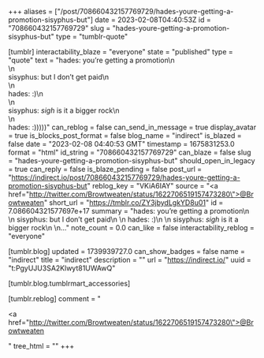 +++
aliases = ["/post/708660432157769729/hades-youre-getting-a-promotion-sisyphus-but"]
date = 2023-02-08T04:40:53Z
id = "708660432157769729"
slug = "hades-youre-getting-a-promotion-sisyphus-but"
type = "tumblr-quote"

[tumblr]
interactability_blaze = "everyone"
state = "published"
type = "quote"
text = "hades: you&rsquo;re getting a promotion\n<br/>\n<br/>sisyphus: but I don&rsquo;t get paid\n<br/>\n<br/>hades: :)\n<br/>\n<br/>sisyphus: *sigh* is it a bigger rock\n<br/>\n<br/>hades: :)))))"
can_reblog = false
can_send_in_message = true
display_avatar = true
is_blocks_post_format = false
blog_name = "indirect"
is_blazed = false
date = "2023-02-08 04:40:53 GMT"
timestamp = 1675831253.0
format = "html"
id_string = "708660432157769729"
can_blaze = false
slug = "hades-youre-getting-a-promotion-sisyphus-but"
should_open_in_legacy = true
can_reply = false
is_blaze_pending = false
post_url = "https://indirect.io/post/708660432157769729/hades-youre-getting-a-promotion-sisyphus-but"
reblog_key = "VKiA6IAY"
source = "<a href=\"http://twitter.com/Browtweaten/status/1622706519157473280\">@Browtweaten</a>"
short_url = "https://tmblr.co/ZY3jbydLgkYD8u01"
id = 7.086604321577697e+17
summary = "hades: you’re getting a promotion\n \n sisyphus: but I don’t get paid\n \n hades: :)\n \n sisyphus: *sigh* is it a bigger rock\n \n..."
note_count = 0.0
can_like = false
interactability_reblog = "everyone"

[tumblr.blog]
updated = 1739939727.0
can_show_badges = false
name = "indirect"
title = "indirect"
description = ""
url = "https://indirect.io/"
uuid = "t:PgyUJU3SA2Klwyt81UWAwQ"

[tumblr.blog.tumblrmart_accessories]

[tumblr.reblog]
comment = "<p><a href=\"http://twitter.com/Browtweaten/status/1622706519157473280\">@Browtweaten</a></p>"
tree_html = ""
+++
